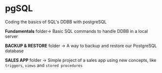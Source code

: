 # pgSQL
Coding the basics of SQL's DDBB with postgreSQL

**Fundamentals** folder-> Basic SQL commands to handle DDBB in a local server 

**BACKUP & RESTORE** folder -> A way to backup and restore our PostgreSQL database

**SALES APP** folder -> Simple project of a sales app using new concepts, like `triggers`, `views` and `stored procedures`

